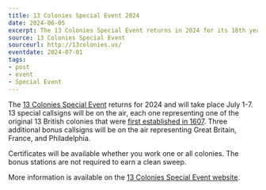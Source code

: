 ```yaml
---
title: 13 Colonies Special Event 2024
date: 2024-06-05
excerpt: The 13 Colonies Special Event returns in 2024 for its 16th year.
source: 13 Colonies Special Event
sourceurl: http://13colonies.us/
eventdate: 2024-07-01
tags:
- post
- event
- Special Event
---
```

The [13 Colonies Special Event](http://13colonies.us/) returns for 2024 and will take place July 1-7. 13 special callsigns will be on the air, each one representing one of the original 13 British colonies that were [first established in 1607](https://en.wikipedia.org/wiki/Thirteen_Colonies). Three additional bonus callsigns will be on the air representing Great Britain, France, and Philadelphia.

Certificates will be available whether you work one or all colonies. The bonus stations are not required to earn a clean sweep. 

More information is available on the [13 Colonies Special Event website](http://13colonies.us/).